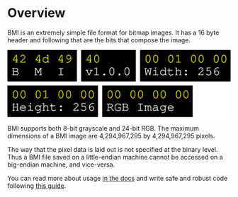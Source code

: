 # Overview

BMI is an extremely simple file format for bitmap images. It has a 16 byte header and following that are the bits that compose the image.

![BMI Layout](/img/header.svg)

BMI supports both 8-bit grayscale and 24-bit RGB. The maximum dimensions of a BMI image are 4,294,967,295 by 4,294,967,295 pixels.

The way that the pixel data is laid out is not specified at the binary level. Thus a BMI file saved on a little-endian machine cannot be accessed on a big-endian machine, and vice-versa.

You can read more about usage [in the docs](usage.md) and write safe and robust code following [this guide](integrity.nd).
